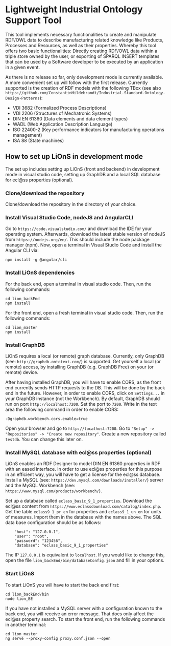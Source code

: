 # Lightweight Industrial Ontology Support Tool

This tool implements necessary functionalities to create and manipulate RDF/OWL data to describe manufacturing related knowledge like Products, Processes and Resources, as well as their properties. Whereby this tool offers two basic functionalities: Directly creating RDF/OWL data within a triple store owned by the user, or exporting of SPARQL INSERT templates that can be used by a Software developer to be executed by an application in a given event.

As there is no release so far, only development mode is currently available. A more convenient set up will follow with the first release. Currently supported is the creation of RDF models with the following TBox (see also `https://github.com/ConstantinHildebrandt/Industrial-Standard-Ontology-Design-Patterns`):
- VDI 3682 (Formalized Process Descriptions)
- VDI 2206 (Structures of Mechatronic Systems)
- DIN EN 61360 (Data elements and data element types)
- WADL (Web Application Description Language)
- ISO 22400-2 (Key performance indicators for manufacturing operations management)
- ISA 88 (State machines)

## How to set up LiOnS in development mode

The set up includes setting up LiOnS (front and backend) in development mode in visual studio code, setting up GraphDB and a local SQL database for ecl@ss properties (optional).

### Clone/download the repository

Clone/download the repository in the directory of your choice.

### Install Visual Studio Code, nodeJS and AngularCLI

Go to `https://code.visualstudio.com/` and download the IDE for your operating system. Afterwards, download the latest stable version of nodeJS from `https://nodejs.org/en/`. This should include the node package manager (npm). Now, open a terminal in Visual Studio Code and install the Angular CLI via:
```
npm install -g @angular/cli
```

### Install LiOnS dependencies

For the back end, open a terminal in visual studio code. Then, run the following commands:
```
cd lion_backEnd
npm install
```
For the front end, open a fresh terminal in visual studio code. Then, run the following commands:
```
cd lion_master
npm install
```

### Install GraphDB

LiOnS requires a local (or remote) graph database. Currently, only GraphDB (see: `http://graphdb.ontotext.com/`) is supported. Get yourself a local (or remote) access, by installing GraphDB (e.g. GraphDB Free) on your (or remote) device.

After having installed GraphDB, you will have to enable CORS, as the front end currently sends HTTP requests to the DB. This will be done by the back end in the future. However, in order to enable CORS, click on `Settings...` in your GraphDB instance (not the Workbench). By default, GraphDB should run on port `http://localhost:7200`. Set the port to `7200`. Write in the text area the following command in order to enable CORS:
```
-Dgraphdb.workbench.cors.enable=true
```
Open your browser and go to `http://localhost:7200`. Go to `"Setup" -> "Repositories" -> "Create new repository"`. Create a new repository called `testdb`. You can change this later on.

### Install MySQL database with ecl@ss properties (optional)

LiOnS enables an RDF Designer to model DIN EN 61360 properties in RDF with an eased interface. In order to use ecl@ss properties for this purpose in an efficient way, you will have to get a license for the ecl@ss database. Install a MySQL (see: `https://dev.mysql.com/downloads/installer/`) server and the MySQL Workbench (see: `https://www.mysql.com/products/workbench/`).

Set up a database called `eclass_basic_9_1_properties`. Download the ecl@ss content from `https://www.eclassdownload.com/catalog/index.php`. Get the table `eclass9_1_pr_en` for properties and `eclass9_1_un_en` for units of measures. Import them in the database with the names above. The SQL data base configuration should be as follows:
```
    "host": "127.0.0.1",
    "user": "root",
    "password": "123456",
    "database": "eclass_basic_9_1_properties"
```
The IP `127.0.0.1` is equivalent to `localhost`. If you would like to change this, open the file `lion_backEnd/bin/databaseConfig.json` and fill in your options.

### Start LiOnS

To start LiOnS you will have to start the back end first:
```
cd lion_backEnd/bin
node lion_BE
``` 
If you have not installed a MySQL server with a configuration known to the back end, you will receive an error message. That does only affect the ecl@ss property search.
To start the front end, run the following commands in another terminal: 
```
cd lion_master
ng serve --proxy-config proxy.conf.json --open
``` 


